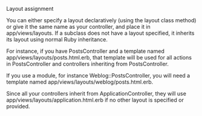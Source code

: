 Layout assignment

You can either specify a layout declaratively (using the layout class method) or give it the same name as your controller, and place it in app/views/layouts. If a subclass does not have a layout specified, it inherits its layout using normal Ruby inheritance.

For instance, if you have PostsController and a template named app/views/layouts/posts.html.erb, that template will be used for all actions in PostsController and controllers inheriting from PostsController.

If you use a module, for instance Weblog::PostsController, you will need a template named app/views/layouts/weblog/posts.html.erb.

Since all your controllers inherit from ApplicationController, they will use app/views/layouts/application.html.erb if no other layout is specified or provided.
